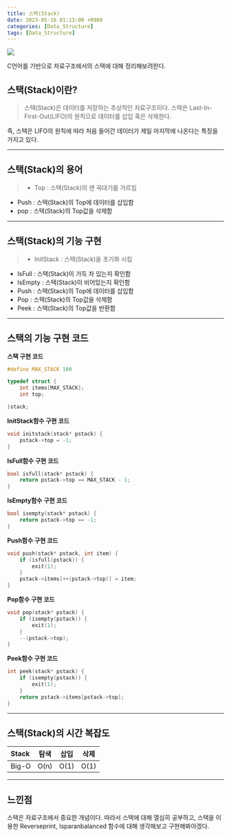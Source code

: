 ```yaml
---
title: 스택(Stack)
date: 2023-05-16 01:13:00 +0900
categories: [Data_Structure]
tags: [Data_Structure]
---
```


![](https://velog.velcdn.com/images/acadias12/post/1c906350-6bb8-4f64-b431-0a98d0941ce0/image.png)

C언어를 기반으로 자료구조에서의 스택에 대해 정리해보려한다.

## 스택(Stack)이란?
> 스택(Stack)은 데이터를 저장하는 추상적인 자료구조이다. 스택은 Last-In-First-Out(LIFO)의 원칙으로 데이터를 삽입 혹은 삭제한다.

즉, 스택은 LIFO의 원칙에 따라 처음 들어간 데이터가 제일 마지막에 나온다는 특징을 가지고 있다.

---

## 스택(Stack)의 용어
>+ Top : 스택(Stack)의 맨 꼭대기를 가르킴
+ Push : 스택(Stack)의 Top에 데이터를 삽입함
+ pop : 스택(Stack)의 Top값을 삭제함

---

## 스택(Stack)의 기능 구현

> + InitStack : 스택(Stack)을 초기화 시킴
+ IsFull : 스택(Stack)이 가득 차 있는지 확인함
+ IsEmpty : 스택(Stack)이 비어있는지 확인함 
+ Push : 스택(Stack)의 Top에 데이터를 삽입함
+ Pop : 스택(Stack)의 Top값을 삭제함
+ Peek : 스택(Stack)의 Top값을 반환함

---

## 스택의 기능 구현 코드

**스택 구현 코드**
```c
#define MAX_STACK 100

typedef struct {
	int items[MAX_STACK];
	int top;

}stack;
```
**InitStack함수 구현 코드**
```c
void initstack(stack* pstack) {
	pstack->top = -1;
}
```
**IsFull함수 구현 코드**
```c
bool isfull(stack* pstack) {
	return pstack->top == MAX_STACK - 1;
}
```
**IsEmpty함수 구현 코드**
```c
bool isempty(stack* pstack) {
	return pstack->top == -1;
}
```
**Push함수 구현 코드**
```c
void push(stack* pstack, int item) {
	if (isfull(pstack)) {
		exit(1);
	}
	pstack->items[++(pstack->top)] = item;
}
```
**Pop함수 구현 코드**
```c
void pop(stack* pstack) {
	if (isempty(pstack)) {
		exit(1);
	}
	--(pstack->top);
}
```
**Peek함수 구현 코드**
```c
int peek(stack* pstack) {
	if (isempty(pstack)) {
		exit(1);
	}
	return pstack->items[pstack->top];
}
```

---
## 스택(Stack)의 시간 복잡도

| Stack | 탐색 | 삽입 | 삭제 |
| :- | - | :-: |:-:|
| Big-O | O(n) | O(1) | O(1) |

---
## 느낀점
스택은 자료구조에서 중요한 개념이다. 따라서 스택에 대해 열심히 공부하고, 스택을 이용한 Reverseprint, Isparanbalanced 함수에 대해 생각해보고 구현해봐야겠다.